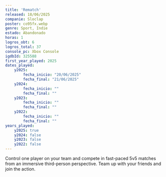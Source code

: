 ```yaml
---
title: 'Rematch'
released: 18/06/2025
companie: Sloclap
poster: co95fx.webp
genre: Sport, Indie
estado: Abandonado
horas: 1
logros_obt: 6
logros_total: 37
console_pc: Xbox Console
igdbId: 325588
first_year_played: 2025
dates_played:
    y2025:
        fecha_inicio: "20/06/2025"
        fecha_final: "21/06/2025"
    y2024:
        fecha_inicio: ""
        fecha_final: ""
    y2023:
        fecha_inicio: ""
        fecha_final: ""
    y2022:
        fecha_inicio: ""
        fecha_final: ""
years_played:
    y2025: true
    y2024: false
    y2023: false
    y2022: false
---
```


Control one player on your team and compete in fast-paced 5v5 matches from an immersive third-person perspective. Team up with your friends and join the action.